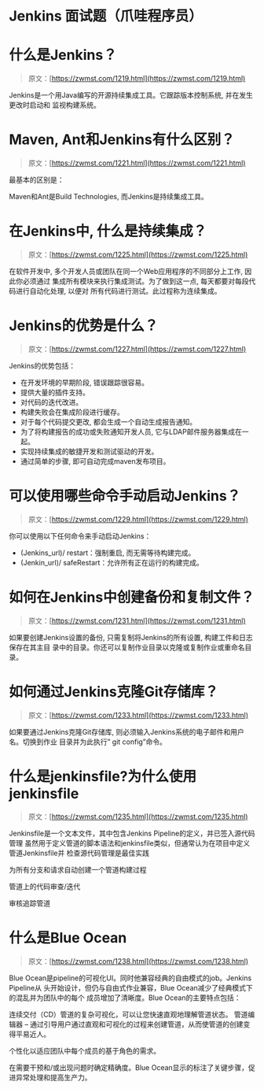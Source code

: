 <!--yml
category: Jenkins
date: 0001-01-01 00:00:00
-->

# Jenkins 面试题（爪哇程序员）

# 什么是Jenkins？

> 原文：[https://zwmst.com/1219.html](https://zwmst.com/1219.html)

Jenkins是一个用Java编写的开源持续集成工具。它跟踪版本控制系统, 并在发生更改时启动和 监视构建系统。


# Maven, Ant和Jenkins有什么区别？

> 原文：[https://zwmst.com/1221.html](https://zwmst.com/1221.html)

最基本的区别是：

Maven和Ant是Build Technologies, 而Jenkins是持续集成工具。


# 在Jenkins中, 什么是持续集成？

> 原文：[https://zwmst.com/1225.html](https://zwmst.com/1225.html)

在软件开发中, 多个开发人员或团队在同一个Web应用程序的不同部分上工作, 因此你必须通过 集成所有模块来执行集成测试。为了做到这一点, 每天都要对每段代码进行自动化处理, 以便对 所有代码进行测试。此过程称为连续集成。


# Jenkins的优势是什么？

> 原文：[https://zwmst.com/1227.html](https://zwmst.com/1227.html)

Jenkins的优势包括：

*   在开发环境的早期阶段, 错误跟踪很容易。
*   提供大量的插件支持。
*   对代码的迭代改进。
*   构建失败会在集成阶段进行缓存。
*   对于每个代码提交更改, 都会生成一个自动生成报告通知。
*   为了将构建报告的成功或失败通知开发人员, 它与LDAP邮件服务器集成在一起。
*   实现持续集成的敏捷开发和测试驱动的开发。
*   通过简单的步骤, 即可自动完成maven发布项目。


# 可以使用哪些命令手动启动Jenkins？

> 原文：[https://zwmst.com/1229.html](https://zwmst.com/1229.html)

你可以使用以下任何命令来手动启动Jenkins：

*   (Jenkins_url)/ restart：强制重启, 而无需等待构建完成。
*   (Jenkin_url)/ safeRestart：允许所有正在运行的构建完成。


# 如何在Jenkins中创建备份和复制文件？

> 原文：[https://zwmst.com/1231.html](https://zwmst.com/1231.html)

如果要创建Jenkins设置的备份, 只需复制将Jenkins的所有设置, 构建工件和日志保存在其主目 录中的目录。你还可以复制作业目录以克隆或复制作业或重命名目录。


# 如何通过Jenkins克隆Git存储库？

> 原文：[https://zwmst.com/1233.html](https://zwmst.com/1233.html)

如果要通过Jenkins克隆Git存储库, 则必须输入Jenkins系统的电子邮件和用户名。切换到作业 目录并为此执行” git config”命令。


# 什么是jenkinsfile?为什么使用jenkinsfile

> 原文：[https://zwmst.com/1235.html](https://zwmst.com/1235.html)

Jenkinsfile是一个文本文件，其中包含Jenkins Pipeline的定义，并已签入源代码管理 虽然用于定义管道的脚本语法和jenkinsfile类似，但通常认为在项目中定义管道Jenkinsfile并 检查源代码管理是最佳实践

为所有分支和请求自动创建一个管道构建过程

管道上的代码审查/迭代

审核追踪管道


# 什么是Blue Ocean

> 原文：[https://zwmst.com/1238.html](https://zwmst.com/1238.html)

Blue Ocean是pipeline的可视化UI。同时他兼容经典的自由模式的job。Jenkins Pipeline从 头开始设计，但仍与自由式作业兼容，Blue Ocean减少了经典模式下的混乱并为团队中的每个 成员增加了清晰度。Blue Ocean的主要特点包括：

连续交付（CD）管道的复杂可视化，可以让您快速直观地理解管道状态。 管道编辑器 – 通过引导用户通过直观和可视化的过程来创建管道，从而使管道的创建变得平易近人。

个性化以适应团队中每个成员的基于角色的需求。

在需要干预和/或出现问题时确定精确度。Blue Ocean显示的标注了关键步骤，促进异常处理和提高生产力。